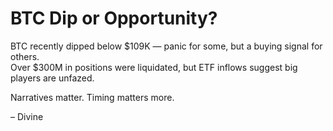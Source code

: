 # BTC Dip or Opportunity?

BTC recently dipped below $109K — panic for some, but a buying signal for others.  
Over $300M in positions were liquidated, but ETF inflows suggest big players are unfazed.

Narratives matter. Timing matters more.

– Divine
